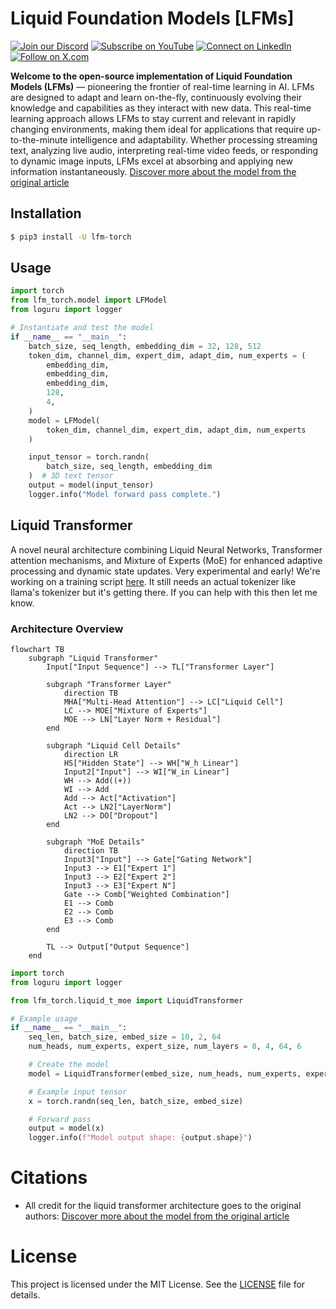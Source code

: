 
# Liquid Foundation Models [LFMs]

[![Join our Discord](https://img.shields.io/badge/Discord-Join%20our%20server-5865F2?style=for-the-badge&logo=discord&logoColor=white)](https://discord.gg/agora-999382051935506503) [![Subscribe on YouTube](https://img.shields.io/badge/YouTube-Subscribe-red?style=for-the-badge&logo=youtube&logoColor=white)](https://www.youtube.com/@kyegomez3242) [![Connect on LinkedIn](https://img.shields.io/badge/LinkedIn-Connect-blue?style=for-the-badge&logo=linkedin&logoColor=white)](https://www.linkedin.com/in/kye-g-38759a207/) [![Follow on X.com](https://img.shields.io/badge/X.com-Follow-1DA1F2?style=for-the-badge&logo=x&logoColor=white)](https://x.com/kyegomezb)

**Welcome to the open-source implementation of Liquid Foundation Models (LFMs)** — pioneering the frontier of real-time learning in AI. LFMs are designed to adapt and learn on-the-fly, continuously evolving their knowledge and capabilities as they interact with new data. This real-time learning approach allows LFMs to stay current and relevant in rapidly changing environments, making them ideal for applications that require up-to-the-minute intelligence and adaptability. Whether processing streaming text, analyzing live audio, interpreting real-time video feeds, or responding to dynamic image inputs, LFMs excel at absorbing and applying new information instantaneously. [Discover more about the model from the original article](https://www.liquid.ai/liquid-foundation-models)

## Installation
```bash
$ pip3 install -U lfm-torch
```

## Usage

```python
import torch
from lfm_torch.model import LFModel
from loguru import logger

# Instantiate and test the model
if __name__ == "__main__":
    batch_size, seq_length, embedding_dim = 32, 128, 512
    token_dim, channel_dim, expert_dim, adapt_dim, num_experts = (
        embedding_dim,
        embedding_dim,
        embedding_dim,
        128,
        4,
    )
    model = LFModel(
        token_dim, channel_dim, expert_dim, adapt_dim, num_experts
    )

    input_tensor = torch.randn(
        batch_size, seq_length, embedding_dim
    )  # 3D text tensor
    output = model(input_tensor)
    logger.info("Model forward pass complete.")
```


## Liquid Transformer 
A novel neural architecture combining Liquid Neural Networks, Transformer attention mechanisms, and Mixture of Experts (MoE) for enhanced adaptive processing and dynamic state updates. Very experimental and early! We're working on a training script [here](./liquid_transformer_train.py). It still needs an actual tokenizer like llama's tokenizer but it's getting there. If you can help with this then let me know.


### Architecture Overview

```mermaid
flowchart TB
    subgraph "Liquid Transformer"
        Input["Input Sequence"] --> TL["Transformer Layer"]
        
        subgraph "Transformer Layer"
            direction TB
            MHA["Multi-Head Attention"] --> LC["Liquid Cell"]
            LC --> MOE["Mixture of Experts"]
            MOE --> LN["Layer Norm + Residual"]
        end
        
        subgraph "Liquid Cell Details"
            direction LR
            HS["Hidden State"] --> WH["W_h Linear"]
            Input2["Input"] --> WI["W_in Linear"]
            WH --> Add((+))
            WI --> Add
            Add --> Act["Activation"]
            Act --> LN2["LayerNorm"]
            LN2 --> DO["Dropout"]
        end
        
        subgraph "MoE Details"
            direction TB
            Input3["Input"] --> Gate["Gating Network"]
            Input3 --> E1["Expert 1"]
            Input3 --> E2["Expert 2"]
            Input3 --> E3["Expert N"]
            Gate --> Comb["Weighted Combination"]
            E1 --> Comb
            E2 --> Comb
            E3 --> Comb
        end
        
        TL --> Output["Output Sequence"]
    end
```



```python
import torch
from loguru import logger

from lfm_torch.liquid_t_moe import LiquidTransformer

# Example usage
if __name__ == "__main__":
    seq_len, batch_size, embed_size = 10, 2, 64
    num_heads, num_experts, expert_size, num_layers = 8, 4, 64, 6

    # Create the model
    model = LiquidTransformer(embed_size, num_heads, num_experts, expert_size, num_layers)

    # Example input tensor
    x = torch.randn(seq_len, batch_size, embed_size)

    # Forward pass
    output = model(x)
    logger.info(f"Model output shape: {output.shape}")
```


# Citations
- All credit for the liquid transformer architecture goes to the original authors:  [Discover more about the model from the original article](https://www.liquid.ai/liquid-foundation-models)


# License
This project is licensed under the MIT License. See the [LICENSE](LICENSE) file for details.
